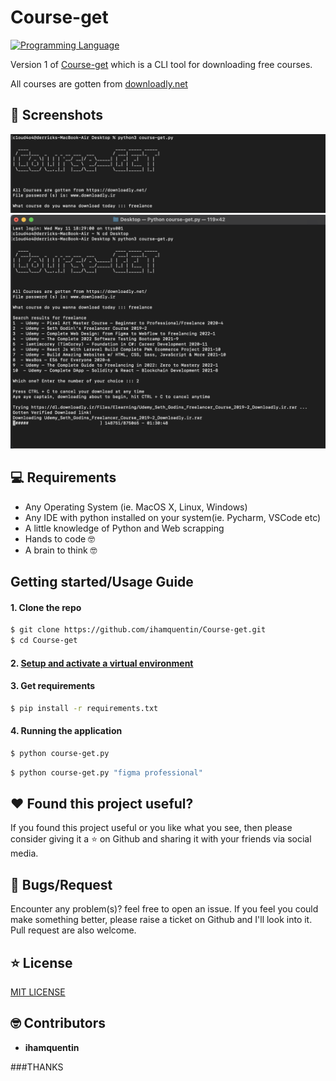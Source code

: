 # Course-get
[![Programming Language](https://img.shields.io/badge/Language-Python-success?style=flat-square)](https://python.org)

Version 1 of [Course-get](https://github.com/LordGhostX/animeX) which is a CLI tool for downloading free courses. 

All courses are gotten from [downloadly.net](https://downloadly.net/)

## 📸 Screenshots
<img src="ss/logo.png" alt="Home page">
<img src="ss/process.png" alt="Usage page">


## 💻 Requirements
* Any Operating System (ie. MacOS X, Linux, Windows)
* Any IDE with python installed on your system(ie. Pycharm, VSCode etc)
* A little knowledge of Python and Web scrapping
* Hands to code 🤓
* A brain to think 🤓

## Getting started/Usage Guide

#### 1. Clone the repo

```sh
$ git clone https://github.com/ihamquentin/Course-get.git
$ cd Course-get
```

#### 2. [Setup and activate a virtual environment](https://programwithus.com/learn-to-code/Pip-and-virtualenv-on-Windows/)

#### 3. Get requirements

```sh
$ pip install -r requirements.txt
```

#### 4. Running the application

```sh
$ python course-get.py
```
```sh
$ python course-get.py "figma professional"
```

## :heart: Found this project useful?
If you found this project useful or you like what you see, then please consider giving it a :star: on Github and sharing it with your friends via social media.

## 🐛 Bugs/Request
Encounter any problem(s)? feel free to open an issue. If you feel you could make something better, please raise a ticket on Github and I'll look into it. Pull request are also welcome.

## ⭐️ License
<a href="https://github.com/ihamquentin/Course-get/blob/main/LICENSE">MIT LICENSE</a>

## 🤓 Contributors
* **ihamquentin**

###THANKS
